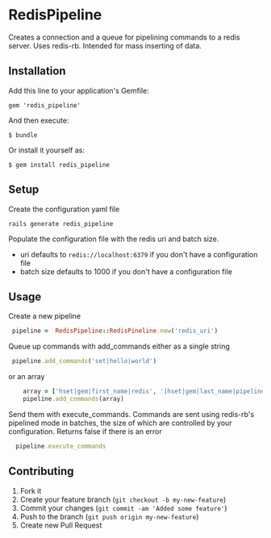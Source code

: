 # RedisPipeline

Creates a connection and a queue for pipelining commands to a redis server. Uses redis-rb. Intended for mass inserting of data. 

## Installation

Add this line to your application's Gemfile:

    gem 'redis_pipeline'

And then execute:

    $ bundle

Or install it yourself as:

    $ gem install redis_pipeline

## Setup 

Create the configuration yaml file

    rails generate redis_pipeline

Populate the configuration file with the redis uri and batch size.

* uri defaults to `redis://localhost:6379` if you don't have a configuration file
* batch size defaults to 1000 if you don't have a configuration file

## Usage

Create a new pipeline 

```ruby
 pipeline =  RedisPipeline::RedisPineline.new('redis_uri')
```

Queue up commands with add_commands either as a single string 

```ruby
 pipeline.add_commands('set|hello|world')
```

or an array

```ruby
	array = ['hset|gem|first_name|redis', '|hset|gem|last_name|pipeline']
	pipeline.add_commands(array)
```

Send them with execute_commands. Commands are sent using redis-rb's pipelined mode in batches, the size of which are controlled by your configuration. Returns false if there is an error

```ruby
  pipeline.execute_commands
```

## Contributing

1. Fork it
2. Create your feature branch (`git checkout -b my-new-feature`)
3. Commit your changes (`git commit -am 'Added some feature'`)
4. Push to the branch (`git push origin my-new-feature`)
5. Create new Pull Request
